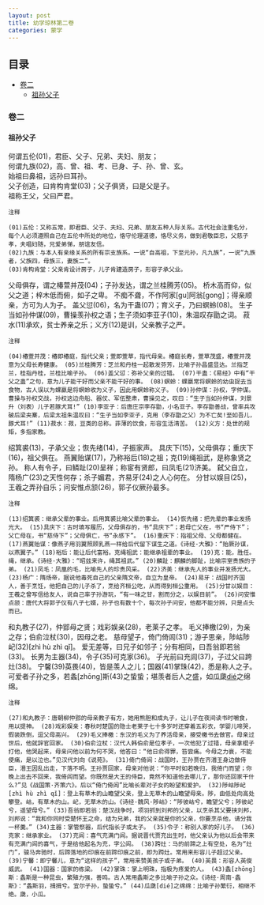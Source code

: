 ```yaml
---
layout: post
title: 幼学琼林第二卷
categories: 蒙学
---
```

目录
-----------

<!-- @import "[TOC]" {cmd="toc" depthFrom=1 depthTo=6 orderedList=false} -->
<!-- code_chunk_output -->

* [卷二](#卷二)
	* [祖孙父子](#祖孙父子)

<!-- /code_chunk_output -->

### 卷二

#### 祖孙父子
何谓五伦(01)，君臣、父子、兄弟、夫妇、朋友；  
何谓九族(02)，高、曾、祖、考、已身、子、孙、曾、玄。  
始祖曰鼻祖，远孙曰耳孙。  
父子创造，曰肯构肯堂(03)；父子俱贤，曰是父是子。  
祖称王父，父曰严君。

```
注释

(01)五伦：又称五常，即君臣、父子、夫妇、兄弟、朋友五种人际关系。古代社会注重名分，每个人必须遵照自己在五伦中所处的地位，恪守伦理道德，恪尽义务，做到君敬臣忠，父慈子孝，夫唱妇随，兄爱弟悌，朋谊友信。
(02)九族：与本人有亲缘关系的所有宗支族系。一说“自高祖，下至元孙，凡九族”，一说“九族者，父族四，母族三，妻族二”。
(03)肯构肯堂：父亲肯设计房子，儿子肯建造房子，形容子承父业。
```
父母俱存，谓之椿萱并茂(04)；子孙发达，谓之兰桂腾芳(05)。 桥木高而仰，似父之道；梓木低而俯，如子之卑。 不痴不聋，不作阿家[gu]阿翁[gong]；得亲顺亲，方可为人为子。 盖父愆(06)，名为干蛊(07)；育义子，乃曰螟蛉(08)。 生子当如孙仲谋(09)，曹操羡孙权之语；生子须如李亚子(10)，朱温叹存勖之词。 菽水(11)承欢，贫士养亲之乐；义方(12)是训，父亲教子之严。

```
注释

(04)椿萱并茂：椿即椿庭，指代父亲；萱即萱草，指代母亲。椿庭长寿，萱草茂盛，椿萱并茂意为父母长寿健康。 (05)兰桂腾芳：芝兰和丹桂一起散发芬芳，比喻子孙昌盛显达。兰指芝兰，桂指丹桂，兰桂比喻子孙。 (06)盖父愆：弥补父亲的过错。 (07)干蛊：《易经》中有“干父之蛊”之句，意为儿子能干好而父亲不能干好的事。 (08)螟蛉：蜾蠃常将螟蛉的幼虫捉去当食物，古人误以为蜾蠃是将螟蛉收为义子，因此用螟蛉称义子。 (09)孙仲谋：孙权，字仲谋。曹操与孙权交战，孙权这边舟船、器仗、军伍整肃，曹操见之，叹曰：“生子当如孙仲谋，刘景升（刘表）儿子若豚犬耳!” (10)李亚子：后唐庄宗李存勖，小名亚子。李存勖善战，曾率兵攻破后梁夹寨，后梁太祖朱温叹曰：“生子当如李亚子，克用（李存勖之父）为不亡矣!至如吾儿，豚犬耳!” (11)菽水：菽，豆类的总称。菲薄的饮食，形容生活清苦。 (12)义方：处世的规矩，多指家教。
```
绍箕裘(13)，子承父业；恢先绪(14)，子振家声。 具庆下(15)，父母俱存；重庆下(16)，祖父俱在。 燕翼贻谋(17)，乃称裕后(18)之祖；克(19)绳祖武，是称象贤之孙。 称人有令子，曰鳞趾(20)呈祥；称宦有贤郎，曰凤毛(21)济美。 弑父自立，隋杨广(23)之天性何存；杀子媚君，齐易牙(24)之人心何在。 分甘以娱目(25)，王羲之弄孙自乐；问安惟点颔(26)，郭子仪厥孙最多。

```
注释

(13)绍箕裘：继承父辈的事业。后用箕裘比喻父辈的事业。 (14)恢先绪：把先辈的事业发扬光大。 (15)具庆下：古时填写履历，父母俱存的，书“具庆下”；若母亡父在，书“严侍下”；父亡母在，书“慈侍下”；父母俱亡，书“永感下”。 (16)重庆下：指祖父母、父母都健在。 (17)燕翼贻谋：像燕子用羽翼照顾乳燕一样给后代留下谋生之道。《诗经·大雅》：“贻厥孙谋，以燕翼子。” (18)裕后：能让后代富裕。克绳祖武：能继承祖辈的事业。 (19)克：能，胜任。绳，继承。《诗经·大雅》：“昭兹来许，绳其祖武。” (20)麟趾：麒麟的脚趾，比喻宗室贵族的子弟。 (21)凤毛：凤凰的毛，比喻先人的珍贵风采。 (22)济美：继承先人的事业并发扬光大。 (23)杨广：隋炀帝，据说他毒死自己的父亲隋文帝，自立为皇帝。 (24)易牙：战国时齐国人，善于烹饪，他把自己的儿子杀了，烹给齐桓公吃，从而得到桓公重用。 (25)分甘以娱目：王羲之曾写信给友人，说自己率子孙游玩，“有一味之甘，割而分之，以娱目前”。 (26)问安惟点颔：唐代大将郭子仪有八子七婿，孙子也有数十个，每次孙子问安，他都不能分辨，只是点头而已。
```
和丸教子(27)，仲郢母之贤；戏彩娱亲(28)，老莱子之孝。 毛义捧檄(29)，为亲之存；伯俞泣杖(30)，因母之老。 慈母望子，倚门倚闾(31)；游子思亲，陟岵陟屺(32)[zhì hù zhì qǐ]。 爱无差等，曰兄子如邻子；分有相同，曰吾翁即若翁(33)。 长男为主器(34)，令子(35)可克家(36)。 子光前曰充闾(37)，子过父曰跨灶(38)。 宁馨(39)英畏(40)，皆是羡人之儿；国器(41)掌珠(42)，悉是称人之子。 可爱者子孙之多，若螽[zhōng]斯(43)之蛰蛰；堪羡者后人之盛，如瓜瓞[dié](44)之绵绵。

```
注释

(27)和丸教子：唐朝柳仲郢的母亲教子有方，她用熊胆和成丸子，让儿子在夜间读书时嚼食，用以提神。 (28)戏彩娱亲：春秋时楚国的隐士老莱子七十多岁时还穿着五彩衣，学婴儿啼哭，假装跌倒，逗父母高兴。 (29)毛义捧檄：东汉的毛义为了养活母亲，接受檄书去做官。母亲过世后，他就辞官回家。 (30)伯俞泣杖：汉代人韩伯俞是位孝子，一次他犯了过错，母亲拿棍子打他，他哭起来，母亲问他以前为何不哭，他答曰：“他日俞得罪，笞尝痛。今母之力衰，不能使痛，是以泣也。”见汉代刘向《说苑》。 (31)倚门倚闾：战国时，王孙贾在齐湣王身边做侍臣，湣王因乱出走，下落不明。王孙贾回家，母亲对他说：“你平时如若晚归，我倚门而望；你晚上出去不回来，我倚闾而望。你既然是大王的侍臣，竟然不知道他去哪儿了，那你还回家干什么?”见《战国策·齐策六》。后以“倚门倚闾”比喻长辈对子女的盼望和爱护。 (32)陟岵陟屺[zhì hù zhì qǐ]：登上有草木的山瞻望父亲，登上无草木的山瞻望母亲。陟，由低处向高处攀登。岵，有草木的山。屺，无草木的山。《诗经·魏风·陟岵》：“陟彼岵兮，瞻望父兮；陟彼屺兮，遥望母兮。” (33)吾翁即若翁：楚汉战争时，项羽抓到刘邦的父亲，以烹杀其父要挟刘邦，刘邦说：“我和你同时受楚怀王之命，结为兄弟，我的父亲就是你的父亲，你要烹杀他，请分我一杯羹。” (34)主器：掌管祭器，后代指长子或太子。 (35)令子：称别人家的好儿子。 (36)克家：继承家业。 (37)充闾：喜气充满门闾。据说晋代贾充出生时，他父亲认为他以后会带来有充满门闾的喜气，于是给他起名为充，字公闾。 (38)跨灶：马的前蹄之上有空处，名为“灶门”，骏马奔驰时，后蹄落地的印痕在前蹄印痕之前，即为跨灶。常用来形容儿子超过父亲。 (39)宁馨：即宁馨儿，意为“这样的孩子”，常用来赞美孩子或子弟。 (40)英畏：形容人英俊威武。 (41)国器：国家的栋梁。 (42)掌珠：掌上明珠，指极为疼爱的人。 (43)螽[zhōng]斯：螽斯是一种昆虫，繁殖力强，善鸣。古人常用螽斯之多比喻子孙之众。《诗经·周南·螽斯》：“螽斯羽，揖揖兮。宜尔子孙，蛰蛰兮。” (44)瓜瓞[dié]之绵绵：比喻子孙繁衍，相继不绝。瓞，小瓜。
```
